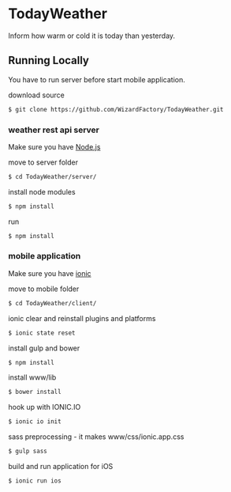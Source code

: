 # TodayWeather
Inform how warm or cold it is today than yesterday.

## Running Locally
You have to run server before start mobile application.

download source
```bash
$ git clone https://github.com/WizardFactory/TodayWeather.git
```

### weather rest api server
Make sure you have [Node.js](http://nodejs.org/)

move to server folder
```bash
$ cd TodayWeather/server/
```

install node modules
```bash
$ npm install
```

run
```bash
$ npm install
```

### mobile application
Make sure you have [ionic](http://ionicframework.com/)

move to mobile folder
```bash
$ cd TodayWeather/client/
```

ionic clear and reinstall plugins and platforms
```bash
$ ionic state reset
```

install gulp and bower

```bash
$ npm install
```

install www/lib

```bash
$ bower install
```

hook up with IONIC.IO
```bash
$ ionic io init
```

sass preprocessing - it makes www/css/ionic.app.css

```bash
$ gulp sass
```

build and run application for iOS

```bash
$ ionic run ios
```
